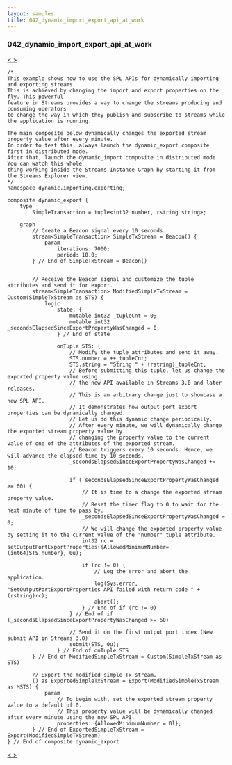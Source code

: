 ```yaml
---
layout: samples
title: 042_dynamic_import_export_api_at_work
---
```


### 042_dynamic_import_export_api_at_work

<div class="sampleNav"><a class="button" href="/sx43/samples/spl-for-beginner/041_real_time_streams_merger_real_time_merger_real_time_streams_merger_spl/"> < </a><a class="button" href="/sx43/samples/spl-for-beginner/042_dynamic_import_export_api_at_work_dynamic_importing_exporting_dynamic_import_spl/"> > </a>
</div>

~~~~~~
/*
This example shows how to use the SPL APIs for dynamically importing and exporting streams.
This is achieved by changing the import and export properties on the fly. This powerful
feature in Streams provides a way to change the streams producing and consuming operators
to change the way in which they publish and subscribe to streams while the application is running.

The main composite below dynamically changes the exported stream property value after every minute.
In order to test this, always launch the dynamic_export composite first in distributed mode.
After that, launch the dynamic_import composite in distributed mode.  You can watch this whole
thing working inside the Streams Instance Graph by starting it from the Streams Explorer view.
*/
namespace dynamic.importing.exporting;

composite dynamic_export {
	type
		SimpleTransaction = tuple<int32 number, rstring string>;
	
	graph
		// Create a Beacon signal every 10 seconds.
		stream<SimpleTransaction> SimpleTxStream = Beacon() {
			param
				iterations: 7000;
				period: 10.0;
		} // End of SimpleTxStream = Beacon()


		// Receive the Beacon signal and customize the tuple attributes and send it for export.
		stream<SimpleTransaction> ModifiedSimpleTxStream = Custom(SimpleTxStream as STS) {
			logic
				state: {
					mutable int32 _tupleCnt = 0;
					mutable int32 _secondsElapsedSinceExportPropertyWasChanged = 0;
				} // End of state
				
				onTuple STS: {
					// Modify the tuple attributes and send it away.
					STS.number = ++_tupleCnt;
					STS.string = "String " + (rstring)_tupleCnt;
					// Before submitting this tuple, let us change the exported property value using 
					// the new API available in Streams 3.0 and later releases. 
					// This is an arbitrary change just to showcase a new SPL API.
					// It demonstrates how output port export properties can be dynamically changed.
					// Let us do this dynamic change periodically.
					// After every minute, we will dynamically change the exported stream property value by 
					// changing the property value to the current value of one of the attributes of the exported stream.
					// Beacon triggers every 10 seconds. Hence, we will advance the elapsed time by 10 seconds.
					_secondsElapsedSinceExportPropertyWasChanged += 10;
					
					if (_secondsElapsedSinceExportPropertyWasChanged >= 60) {
						// It is time to a change the exported stream property value.
						// Reset the timer flag to 0 to wait for the next minute of time to pass by.
						_secondsElapsedSinceExportPropertyWasChanged = 0;
						// We will change the exported property value by setting it to the current value of the "number" tuple attribute.
						int32 rc = setOutputPortExportProperties({AllowedMinimumNumber=(int64)STS.number}, 0u);
					
						if (rc != 0) {
							// Log the error and abort the application.
							log(Sys.error, "SetOutputPortExportProperties API failed with return code " + (rstring)rc);
							abort();
						} // End of if (rc != 0)
					} // End of if (_secondsElapsedSinceExportPropertyWasChanged >= 60)
					
					// Send it on the first output port index (New submit API in Streams 3.0)
					submit(STS, 0u);
				} // End of onTuple STS
		} // End of ModifiedSimpleTxStream = Custom(SimpleTxStream as STS)
		
		// Export the modified simple Tx stream.
		() as ExportedSimpleTxStream = Export(ModifiedSimpleTxStream as MSTS) {
			param
				// To begin with, set the exported stream property value to a default of 0.
				// This property value will be dynamically changed after every minute using the new SPL API.
				properties: {AllowedMinimumNumber = 0l};
		} // End of ExportedSimpleTxStream = Export(ModifiedSimpleTxStream)		 
} // End of composite dynamic_export
~~~~~~

<div class="sampleNav"><a class="button" href="/sx43/samples/spl-for-beginner/041_real_time_streams_merger_real_time_merger_real_time_streams_merger_spl/"> < </a><a class="button" href="/sx43/samples/spl-for-beginner/042_dynamic_import_export_api_at_work_dynamic_importing_exporting_dynamic_import_spl/"> > </a>
</div>

